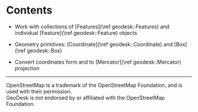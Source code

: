 # Contents

<!-- <img src="doc-header-cpp.png" style="width:75%;"> -->




- Work with collections of [Features](\ref geodesk::Features) 
  and individual [Feature](\ref geodesk::Feature) objects

- Geometry primitives: [Coordinate](\ref geodesk::Coordinate) and [Box](\ref geodesk::Box)

- Convert coordinates form and to [Mercator](\ref geodesk::Mercator) projection



----
OpenStreetMap is a trademark of the OpenStreetMap Foundation, and is used with their permission.<br>
GeoDesk is not endorsed by or affiliated with the OpenStreetMap Foundation.
